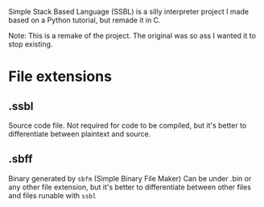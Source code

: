 Simple Stack Based Language (SSBL) is a silly interpreter project I made based on a Python tutorial, but remade it in C.

Note: This is a remake of the project. The original was so ass I wanted it to stop existing.


# File extensions

## .ssbl
  Source code file.
  Not required for code to be compiled, but it's better to differentiate between plaintext and source.

## .sbff
  Binary generated by `sbfm` (Simple Binary File Maker)
  Can be under .bin or any other file extension, but it's better to differentiate between other files and files runable with `ssbl`
